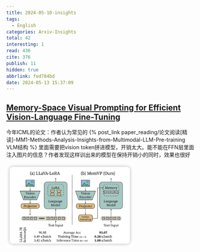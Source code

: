 ```yaml
---
title: 2024-05-10-insights
tags:
  - English
categories: Arxiv-Insights
total: 42
interesting: 1
read: 436
cite: 376
publish: 11
hidden: true
abbrlink: fed784bd
date: 2024-05-13 15:37:09
---
```




## [Memory-Space Visual Prompting for Efficient Vision-Language Fine-Tuning](https://arxiv.org/pdf/2405.05615)

今年ICML的论文：作者认为常见的 {% post_link paper_reading/论文阅读[精读]-MM1-Methods-Analysis-Insights-from-Multimodal-LLM-Pre-training VLM结构 %} 里面需要把vision token拼进模型，开销太大。能不能在FFN层里面注入图片的信息？作者发现这样训出来的模型在保持开销小的同时，效果也很好

<img src="../../files/images/arxiv-insights/2024-05-06-05-10/memvp.png" style="zoom:33%;" >
